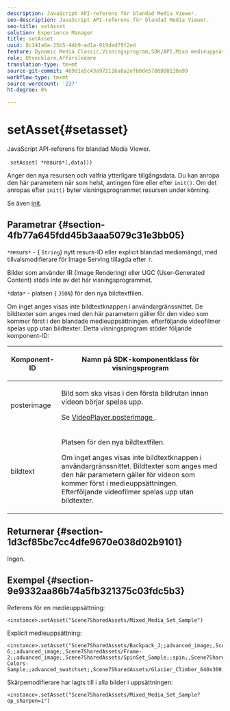 ```yaml
---
description: JavaScript API-referens för blandad Media Viewer.
seo-description: JavaScript API-referens för blandad Media Viewer.
seo-title: setAsset
solution: Experience Manager
title: setAsset
uuid: 8c341a8a-25b5-4db9-ad1a-919ded79f2ed
feature: Dynamic Media Classic,Visningsprogram,SDK/API,Mixa medieuppsättningar
role: Utvecklare,Affärsledare
translation-type: tm+mt
source-git-commit: 469d1a5c43a972116a8a2efb0de5708800130a99
workflow-type: tm+mt
source-wordcount: '237'
ht-degree: 0%

---
```



# setAsset{#setasset}

JavaScript API-referens för blandad Media Viewer.

` setAsset( *`resurs`*[,data]))`

Anger den nya resursen och valfria ytterligare tillgångsdata. Du kan anropa den här parametern när som helst, antingen före eller efter `init()`. Om det anropas efter `init()` byter visningsprogrammet resursen under körning.

Se även [init](../../../c-html5-s7-aem-asset-viewers/c-html5-mixedmedia-viewer-about/c-html5-mixedmedia-viewer-javascriptapiref/r-html5-mixedmedia-javascriptapiref-init.md#reference-bb4428c155e541b79797f96e17c068ae).

## Parametrar {#section-4fb77a645fdd45b3aaa5079c31e3bb05}

`*`resurs`*` - { `String`} nytt resurs-ID eller explicit blandad mediamängd, med tillvalsmodifierare för Image Serving tillagda efter  `?`.

Bilder som använder IR (Image Rendering) eller UGC (User-Generated Content) stöds inte av det här visningsprogrammet.

`*`data`*` - platsen { `JSON`} för den nya bildtextfilen.

Om inget anges visas inte bildtextknappen i användargränssnittet. De bildtexter som anges med den här parametern gäller för den video som kommer först i den blandade medieuppsättningen. efterföljande videofilmer spelas upp utan bildtexter. Detta visningsprogram stöder följande komponent-ID:

<table id="table_7B5DD9303EF44ADD847B13FFEAD135D9"> 
 <thead> 
  <tr> 
   <th colname="col1" class="entry"> <p>Komponent-ID </p> </th> 
   <th colname="col2" class="entry"> <p>Namn på SDK-komponentklass för visningsprogram </p> </th> 
  </tr> 
 </thead>
 <tbody> 
  <tr> 
   <td colname="col1"> <p> <span class="codeph"> posterimage  </span> </p> </td> 
   <td colname="col2"> <p>Bild som ska visas i den första bildrutan innan videon börjar spelas upp. </p> <p>Se <a href="../../../c-html5-s7-aem-asset-viewers/c-html5-mixedmedia-viewer-about/r-html5-mixedmedia-viewer-config-attrib/r-html5-mixedmedia-viewer-config-attrib-videoplayer-posterimage.md#reference-f424ad0f278b4d14b86ea55e3a73c52b" format="dita" scope="local"> VideoPlayer.posterimage </a>. </p> </td> 
  </tr> 
  <tr> 
   <td colname="col1"> <p> <span class="codeph"> bildtext  </span> </p> </td> 
   <td colname="col2"> <p> Platsen för den nya bildtextfilen. </p> <p>Om inget anges visas inte bildtextknappen i användargränssnittet. Bildtexter som anges med den här parametern gäller för videon som kommer först i medieuppsättningen. Efterföljande videofilmer spelas upp utan bildtexter. </p> </td> 
  </tr> 
 </tbody> 
</table>

## Returnerar {#section-1d3cf85bc7cc4dfe9670e038d02b9101}

Ingen.

## Exempel {#section-9e9332aa86b74a5fb321375c03fdc5b3}

Referens för en medieuppsättning:

```
<instance>.setAsset("Scene7SharedAssets/Mixed_Media_Set_Sample")
```

Explicit medieuppsättning:

```
<instance>.setAsset("Scene7SharedAssets/Backpack_J;;advanced_image;,Scene7SharedAssets/Frame-6;;advanced_image;,Scene7SharedAssets/Frame-2;;advanced_image;,Scene7SharedAssets/SpinSet_Sample;;spin;,Scene7SharedAssets/ImageSet-Colors-Sample;;advanced_swatchset;,Scene7SharedAssets/Glacier_Climber_640x360;Scene7SharedAssets/Glacier_Climber_640x360;video;")
```

Skärpemodifierare har lagts till i alla bilder i uppsättningen:

```
<instance>.setAsset("Scene7SharedAssets/Mixed_Media_Set_Sample?op_sharpen=1")
```

